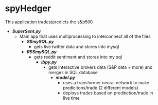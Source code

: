 # spyHedger
This application trades/predicts the s&p500 

- ___SuperSent.py___ 
  - Main app that uses multiprocessing to interconnect all of the files
    - ___SSmySQL.py___ 
      - gets live twitter data and stores into mysql
    - ___RSSmySQL.py___ 
      - gets reddit sentiment and stores into my sql
        - ___ibpy.py___
          - gets interactive brokers data (S&P data + more) and merges in SQL database
            - ___model.py___ 
              - uses a transformer neural network to make predicitons/trade (2 different models)
              - deploys trades based on preditiction/trade in live time

